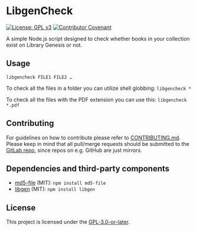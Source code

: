 # LibgenCheck
[![License: GPL v3](https://img.shields.io/badge/License-GPLv3-blue.svg)](https://www.gnu.org/licenses/gpl-3.0) [![Contributor Covenant](https://img.shields.io/badge/Contributor%20Covenant-v2.0%20adopted-ff69b4.svg)](code_of_conduct.md)

A simple Node.js script designed to check whether books in your collection exist on Library Genesis or not.

## Usage
`libgencheck FILE1 FILE2 …`

To check all the files in a folder you can utilize shell globbing:
`libgencheck *`

To check all the files with the PDF extension you can use this:
`libgencheck *.pdf`

## Contributing

For guidelines on how to contribute please refer to [CONTRIBUTING.md](./CONTRIBUTING.md). Please keep in mind that all pull/merge requests should be submitted to the [GitLab repo](https://gitlab.com/Atrate/libgencheck), since repos on e.g. GitHub are just mirrors.

## Dependencies and third-party components
 - [md5-file](https://www.npmjs.com/package/md5-file) (MIT):
  `npm install md5-file`
  - [libgen](https://www.npmjs.com/package/libgen) (MIT):
  `npm install libgen`
  
## License
This project is licensed under the [GPL-3.0-or-later](https://www.gnu.org/licenses/gpl-3.0.html).